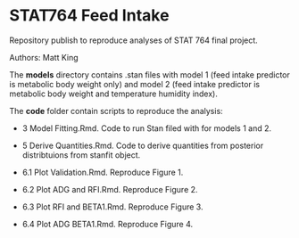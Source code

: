 # STAT764 Feed Intake
 Repository publish to reproduce analyses of STAT 764 final project.

 Authors: Matt King

The **models** directory contains .stan files with model 1 (feed intake predictor is metabolic body weight only) and model 2 (feed intake predictor is metabolic body weight and temperature humidity index).

The **code** folder contain scripts to reproduce the analysis:

- 3 Model Fitting.Rmd. Code to run Stan filed with for models 1 and 2.
   
- 5 Derive Quantities.Rmd. Code to derive quantities from posterior distribtuions from stanfit object.
   
- 6.1 Plot Validation.Rmd. Reproduce Figure 1.

- 6.2 Plot ADG and RFI.Rmd. Reproduce Figure 2.

- 6.3 Plot RFI and BETA1.Rmd. Reproduce Figure 3.

- 6.4 Plot ADG BETA1.Rmd. Reproduce Figure 4. 
